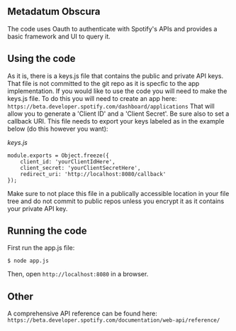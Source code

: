 ## Metadatum Obscura
The code uses Oauth to authenticate with Spotify's APIs and provides a basic framework and UI to query it.

## Using the code
As it is, there is a keys.js file that contains the public and private API keys.
That file is not committed to the git repo as it is specfic to the app implementation.
If you would like to use the code you will need to make the keys.js file.
To do this you will need to create an app here: `https://beta.developer.spotify.com/dashboard/applications`
That will allow you to generate a 'Client ID' and a 'Client Secret'. Be sure also to set a callback URI.
This file needs to export your keys labeled as in the example below (do this however you want):

*keys.js*

    module.exports = Object.freeze({
        client_id: 'yourClientIdHere',
        client_secret: 'yourClientSecretHere',
        redirect_uri: 'http://localhost:8080/callback'
    });

Make sure to not place this file in a publically accessible location in your file tree and do not commit to public repos unless you encrypt it as it contains your private API key.

## Running the code
First run the app.js file:

    $ node app.js

Then, open `http://localhost:8080` in a browser.

## Other
A comprehensive API reference can be found here: `https://beta.developer.spotify.com/documentation/web-api/reference/`